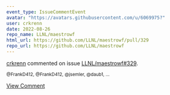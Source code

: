 ```yaml
---
event_type: IssueCommentEvent
avatar: "https://avatars.githubusercontent.com/u/6069975?"
user: crkrenn
date: 2022-08-26
repo_name: LLNL/maestrowf
html_url: https://github.com/LLNL/maestrowf/pull/329
repo_url: https://github.com/LLNL/maestrowf
---
```


<a href='https://github.com/crkrenn' target='_blank'>crkrenn</a> commented on issue <a href='https://github.com/LLNL/maestrowf/pull/329' target='_blank'>LLNL/maestrowf#329</a>.

<small>@FrankD412, @FrankD412, @jsemler, @daub1, ...</small>

<a href='https://github.com/LLNL/maestrowf/pull/329' target='_blank'>View Comment</a>